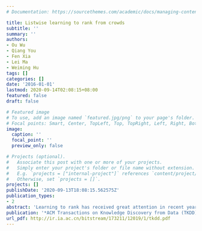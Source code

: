 ```yaml
---
# Documentation: https://sourcethemes.com/academic/docs/managing-content/

title: Listwise learning to rank from crowds
subtitle: ''
summary: ''
authors:
- Ou Wu
- Qiang You
- Fen Xia
- Lei Ma
- Weiming Hu
tags: []
categories: []
date: '2016-01-01'
lastmod: 2020-09-14T02:08:15+08:00
featured: false
draft: false

# Featured image
# To use, add an image named `featured.jpg/png` to your page's folder.
# Focal points: Smart, Center, TopLeft, Top, TopRight, Left, Right, BottomLeft, Bottom, BottomRight.
image:
  caption: ''
  focal_point: ''
  preview_only: false

# Projects (optional).
#   Associate this post with one or more of your projects.
#   Simply enter your project's folder or file name without extension.
#   E.g. `projects = ["internal-project"]` references `content/project/deep-learning/index.md`.
#   Otherwise, set `projects = []`.
projects: []
publishDate: '2020-09-13T18:08:15.562575Z'
publication_types:
- 2
abstract: 'Learning to rank has received great attention in recent years as it plays a crucial role in many applications such as information retrieval and data mining. The existing concept of learning to rank assumes that each training instance is associated with a reliable label. However, in practice, this assumption does not necessarily hold true as it may be infeasible or remarkably expensive to obtain reliable labels for many learning to rank applications. Therefore, a feasible approach is to collect labels from crowds and then learn a ranking function from crowdsourcing labels. This study explores the listwise learning to rank with crowdsourcing labels obtained from multiple annotators, who may be unreliable. A new probabilistic ranking model is first proposed by combining two existing models. Subsequently, a ranking function is trained by proposing a maximum likelihood learning approach, which estimates ground-truth labels and annotator expertise, and trains the ranking function iteratively. In practical crowdsourcing machine learning, valuable side information (e.g., professional grades) about involved annotators is normally attainable. Therefore, this study also investigates learning to rank from crowd labels when side information on the expertise of involved annotators is available. In particular, three basic types of side information are investigated, and corresponding learning algorithms are consequently introduced. Further, the top-k learning to rank from crowdsourcing labels are explored to deal with long training ranking lists. The proposed algorithms are tested on both synthetic and real-world data. Results reveal that the maximum likelihood estimation approach significantly outperforms the average approach and existing crowdsourcing regression methods. The performances of the proposed algorithms are comparable to those of the learning model in consideration reliable labels. The results of the investigation further indicate that side information is helpful in inferring both ranking functions and expertise degrees of annotators.'
publication: '*ACM Transactions on Knowledge Discovery from Data (TKDD)*'
url_pdf: http://ir.ia.ac.cn/bitstream/173211/12019/1/tkdd.pdf
---
```

